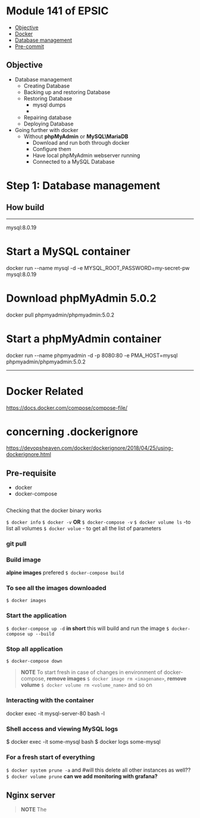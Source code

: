 # Module 141 of EPSIC

- [Objective](#Objective)
- [Docker](#docker.md)
- [Database management](Docs/mysql_mariadb_database_management.md)
- [Pre-commit](./Docs/pre-commit.md)

## Objective

* Database management
  * Creating Database
  * Backing up and restoring Database
  * Restoring Database
    - mysql dumps
    -
  * Repairing database
  * Deploying Database
* Going further with docker
  * Without **phpMyAdmin** or **MySQL\\MariaDB**
    - Download and run both through docker
    - Configure them
    - Have local phpMyAdmin webserver running
    - Connected to a MySQL Database

# <a name="docker_related"></a>Step 1: Database management

## How build
-----------------
mysql:8.0.19
# Start a MySQL container
docker run --name mysql -d -e MYSQL_ROOT_PASSWORD=my-secret-pw mysql:8.0.19

# Download phpMyAdmin 5.0.2
docker pull phpmyadmin/phpmyadmin:5.0.2
# Start a phpMyAdmin container
docker run --name phpmyadmin -d -p 8080:80 -e PMA_HOST=mysql phpmyadmin/phpmyadmin:5.0.2

-----------------------------

# Docker Related
https://docs.docker.com/compose/compose-file/

# concerning .dockerignore
https://devopsheaven.com/docker/dockerignore/2018/04/25/using-dockerignore.html

## Pre-requisite

* docker
* docker-compose
```

```

Checking that the docker binary works

`$ docker info`
`$ docker -v` __OR__ `$ docker-compose -v`
`$ docker volume ls` -to list all volumes
`$ docker volue` - to get all the list of parameters

### git pull

### Build image
**alpine images** prefered
`$ docker-compose build`
### To see all the images downloaded
`$ docker images`
### Start the application
`$ docker-compose up -d`
__in short__ this will build and run the image
`$ docker-compose up --build`
### Stop all application
`$ docker-compose down`

> **NOTE** To start fresh in case of changes in environment of docker-compose,
__remove images__ `$ docker image rm <imagename>`, __remove volume__ `$ docker volume rm <volume_name>` and so on

### Interacting with the container
docker exec -it mysql-server-80  bash -l

### Shell access and viewing MySQL logs
$ docker exec -it some-mysql bash
$ docker logs some-mysql

### For a fresh start of everything
`$ docker system prune -a` and #will this delete all other instances as well??
`$ docker volume prune`
__can we add monitoring with grafana?__

## Nginx server
> **NOTE** The
